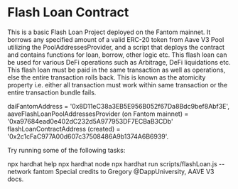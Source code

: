 # Flash Loan Contract

This is a basic Flash Loan Project deployed on the Fantom mainnet. It borrows any specified amount of a valid ERC-20 token from Aave V3 Pool utilizing the PoolAddressesProvider, and a script that deploys the contract and contains functions for loan, borrow, other logic etc. This flash loan can be used for various DeFi operations such as Arbitrage, DeFi liquidations etc. This flash loan must be paid in the same transaction as well as operations, else the entire transaction rolls back. This is known as the atomicity property i.e. either all transaction must work within same transaction or the entire transaction bundle fails.

daiFantomAddress = '0x8D11eC38a3EB5E956B052f67Da8Bdc9bef8Abf3E', aaveFlashLoanPoolAddressesProvider (on Fantom mainnet) = '0xa97684ead0e402dC232d5A977953DF7ECBaB3CDb' flashLoanContractAddress (created) = '0x2c1cFaC977A00d607c37508486A9b1374A6B6939'.

Try running some of the following tasks:

npx hardhat help 
npx hardhat node 
npx hardhat run scripts/flashLoan.js --network fantom 
Special credits to Gregory @DappUniversity, AAVE V3 docs.
